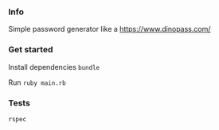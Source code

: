 ### Info
Simple password generator like a https://www.dinopass.com/
### Get started
Install dependencies
`bundle`

Run
`ruby main.rb`
### Tests
`rspec`
